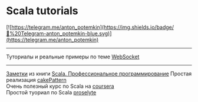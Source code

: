 # Scala tutorials

[![https://telegram.me/anton_potemkin](https://img.shields.io/badge/💬%20Telegram-anton_potemkin-blue.svg)](https://telegram.me/anton_potemkin)

---

Туториалы и реальные примеры по теме [WebSocket](./src/main/scala/anton/potemkin/websocket)  

---
[Заметки](./src/main/scala/anton/potemkin/books/programmingInScala) из книги [Scala. Профессиональное программирование](https://www.ozon.ru/context/detail/id/142588444/)
Простая реализация [cakePattern](./src/main/scala/anton/potemkin/cakePattern)  
Очень полезный курс по Scala на [coursera](https://www.coursera.org/learn/progfun1/home/info)  
Простой туориал по Scala [proselyte](https://proselyte.net/tutorials/scala/introduction/)